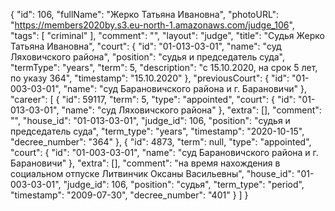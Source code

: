 {
    "id": 106,
    "fullName": "Жерко Татьяна Ивановна",
    "photoURL": "https://members2020by.s3.eu-north-1.amazonaws.com/judge_106",
    "tags": [
        "criminal"
    ],
    "comment": "",
    "layout": "judge",
    "title": "Судья Жерко Татьяна Ивановна",
    "court": {
        "id": "01-013-03-01",
        "name": "суд Ляховичского района",
        "position": "судья и председатель суда",
        "termType": "years",
        "term": 5,
        "description": "c 15.10.2020, на срок 5 лет, по указу 364",
        "timestamp": "15.10.2020"
    },
    "previousCourt": {
        "id": "01-003-03-01",
        "name": "суд Барановичского района и г. Барановичи"
    },
    "career": [
        {
            "id": 59117,
            "term": 5,
            "type": "appointed",
            "court": {
                "id": "01-013-03-01",
                "name": "суд Ляховичского района"
            },
            "extra": [],
            "comment": "",
            "house_id": "01-013-03-01",
            "judge_id": 106,
            "position": "судья и председатель суда",
            "term_type": "years",
            "timestamp": "2020-10-15",
            "decree_number": "364"
        },
        {
            "id": 4873,
            "term": null,
            "type": "appointed",
            "court": {
                "id": "01-003-03-01",
                "name": "суд Барановичского района и г. Барановичи"
            },
            "extra": [],
            "comment": "на время нахождения в социальном отпуске Литвинчик Оксаны Васильевны",
            "house_id": "01-003-03-01",
            "judge_id": 106,
            "position": "судья",
            "term_type": "period",
            "timestamp": "2009-07-30",
            "decree_number": "401"
        }
    ]
}